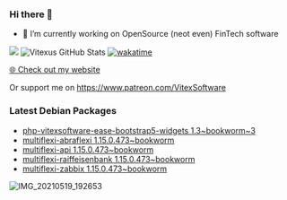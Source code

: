 ### Hi there 👋

- 🔭 I’m currently working on OpenSource  (neot even) FinTech software

![](https://komarev.com/ghpvc/?username=Vitexus)
![Vitexus GitHub Stats](https://github-readme-stats.vercel.app/api?username=Vitexus&show_icons=true)
[![wakatime](https://wakatime.com/badge/user/5abba9ca-813e-43ac-9b5f-b1cfdf3dc1c7.svg)](https://wakatime.com/@5abba9ca-813e-43ac-9b5f-b1cfdf3dc1c7)

<p><a href="https://vitexsoftware.cz">🌐 Check out my website</a></p>

Or support me on https://www.patreon.com/VitexSoftware

### Latest Debian Packages
<!-- DEBIAN-PACKAGES-LIST:START -->
- [php-vitexsoftware-ease-bootstrap5-widgets 1.3~bookworm~3](https://repo.vitexsoftware.com/package.php?package=php-vitexsoftware-ease-bootstrap5-widgets)
- [multiflexi-abraflexi 1.15.0.473~bookworm](https://repo.vitexsoftware.com/package.php?package=multiflexi-abraflexi)
- [multiflexi-api 1.15.0.473~bookworm](https://repo.vitexsoftware.com/package.php?package=multiflexi-api)
- [multiflexi-raiffeisenbank 1.15.0.473~bookworm](https://repo.vitexsoftware.com/package.php?package=multiflexi-raiffeisenbank)
- [multiflexi-zabbix 1.15.0.473~bookworm](https://repo.vitexsoftware.com/package.php?package=multiflexi-zabbix)
<!-- DEBIAN-PACKAGES-LIST:END -->

![IMG_20210519_192653](https://user-images.githubusercontent.com/2621130/120022731-1bd48900-bfed-11eb-90f9-4f88f560b8b7.jpg)

<!--
**Vitexus/Vitexus** is a ✨ _special_ ✨ repository because its `README.md` (this file) appears on your GitHub profile.

Here are some ideas to get you started:

- 🌱 I’m currently learning ...
- 👯 I’m looking to collaborate on ...
- 🤔 I’m looking for help with ...
- 💬 Ask me about ...
- 📫 How to reach me: ...
- 😄 Pronouns: ...
- ⚡ Fun fact: ...
-->


